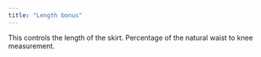 ```yaml
---
title: "Length bonus"
---
```


This controls the length of the skirt. Percentage of the natural waist to knee measurement.




